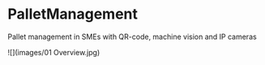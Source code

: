 # PalletManagement
Pallet management in SMEs with QR-code, machine vision and IP cameras


![](images/01 Overview.jpg)
